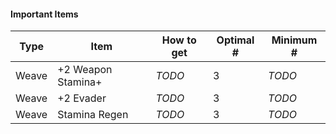 #### Important Items
|Type|Item|How to get|Optimal #|Minimum #|
|---|---|---|---|---|
|Weave|+2 Weapon Stamina+|_TODO_|3|_TODO_|
|Weave|+2 Evader|_TODO_|3|_TODO_|
|Weave|Stamina Regen|_TODO_|3|_TODO_|